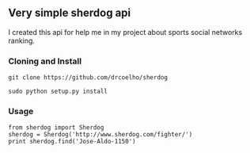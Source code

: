 ## Very simple sherdog api

I created this api for help me in my project about sports social networks ranking.

### Cloning and Install

```
git clone https://github.com/drcoelho/sherdog
```

```
sudo python setup.py install
```

### Usage

```
from sherdog import Sherdog
sherdog = Sherdog('http://www.sherdog.com/fighter/')
print sherdog.find('Jose-Aldo-1150')
```
